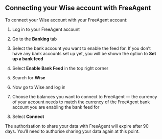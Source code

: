 ## Connecting your Wise account with FreeAgent  
To connect your Wise account with your FreeAgent account:

  1. Log in to your FreeAgent account

  2. Go to the **Banking** tab

  3. Select the bank account you want to enable the feed for. If you don’t have any bank accounts set up yet, you will be shown the option to **Set up a bank feed**

  4. Select **Enable Bank Feed** in the top right corner

  5. Search for **Wise**

  6. Now go to Wise and log in 

  7. Choose the balances you want to connect to FreeAgent — the currency of your account needs to match the currency of the FreeAgent bank account you are enabling the bank feed for

  8. Select **Connect**




The authorisation to share your data with FreeAgent will expire after 90 days. You’ll need to authorise sharing your data again at this point.